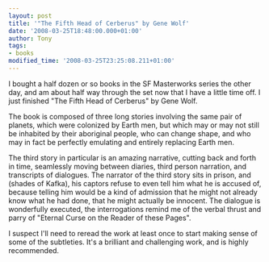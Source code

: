 ```yaml
---
layout: post
title: '"The Fifth Head of Cerberus" by Gene Wolf'
date: '2008-03-25T18:48:00.000+01:00'
author: Tony
tags:
- books
modified_time: '2008-03-25T23:25:08.211+01:00'
---
```


I bought a half dozen or so books in the SF Masterworks series the other day,
and am about half way through the set now that I have a little time off. I just
finished "The Fifth Head of Cerberus" by Gene Wolf.

The book is composed of three long stories involving the same pair of planets,
which were colonized by Earth men, but which may or may not still be inhabited
by their aboriginal people, who can change shape, and who may in fact be
perfectly emulating and entirely replacing Earth men.

The third story in particular is an amazing narrative, cutting back and forth in
time, seamlessly moving between diaries, third person narration, and transcripts
of dialogues. The narrator of the third story sits in prison, and (shades of
Kafka), his captors refuse to even tell him what he is accused of, because
telling him would be a kind of admission that he might not already know what he
had done, that he might actually be innocent. The dialogue is wonderfully
executed, the interrogations remind me of the verbal thrust and parry of
"Eternal Curse on the Reader of these Pages".

I suspect I'll need to reread the work at least once to start making sense of
some of the subtleties. It's a brilliant and challenging work, and is highly
recommended.